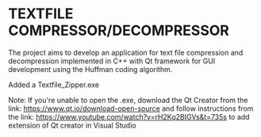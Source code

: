 # TEXTFILE COMPRESSOR/DECOMPRESSOR

The project aims to develop an application for text file compression and decompression implemented in C++ with Qt framework for GUI development using the Huffman coding algorithm.

Added a Textfile_Zipper.exe

Note: If you're unable to open the .exe, download the Qt Creator from the link: https://www.qt.io/download-open-source and follow instructions from the link: https://www.youtube.com/watch?v=rH2Kq2BIGVs&t=735s to add extension of Qt creator in Visual Studio
